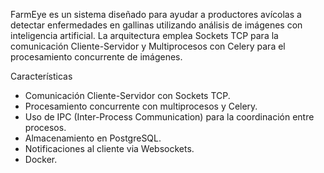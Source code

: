 FarmEye es un sistema diseñado para ayudar a productores avícolas a detectar enfermedades en gallinas utilizando análisis de imágenes con inteligencia artificial. La arquitectura emplea Sockets TCP para la comunicación Cliente-Servidor y Multiprocesos con Celery para el procesamiento concurrente de imágenes.

Características

- Comunicación Cliente-Servidor con Sockets TCP.
- Procesamiento concurrente con multiprocesos y Celery.
- Uso de IPC (Inter-Process Communication) para la coordinación entre procesos.
- Almacenamiento en PostgreSQL.
- Notificaciones al cliente via Websockets.
- Docker.

